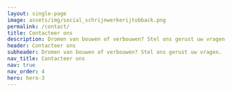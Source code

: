 ```yaml
---
layout: single-page
image: assets/img/social_schrijnwerkerijtobback.png
permalink: /contact/
title: Contacteer ons
description: Dromen van bouwen of verbouwen? Stel ons gerust uw vragen.
header: Contacteer ons
subheader: Dromen van bouwen of verbouwen? Stel ons gerust uw vragen.
nav_title: Contacteer ons
nav: true
nav_order: 4
hero: hero-3
---
```

